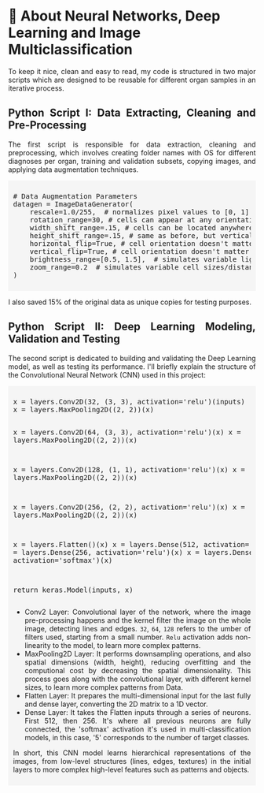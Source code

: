 # 🐍 About Neural Networks, Deep Learning and Image Multiclassification</h1>
<div style="text-align:justify">
To keep it nice, clean and easy to read, my code is structured in two major scripts which are designed to be reusable for different organ samples in an iterative process.

## Python Script I: Data Extracting, Cleaning and Pre-Processing
<p>The first script is responsible for data extraction, cleaning and preprocessing, which involves creating folder names with OS for different diagnoses per organ, training and validation subsets, copying images, and applying data augmentation techniques.</p>
<div style="padding:10px; background-color: #f5f5f5;">
<pre>
# Data Augmentation Parameters
datagen = ImageDataGenerator(
    rescale=1.0/255,  # normalizes pixel values to [0, 1]
    rotation_range=30, # cells can appear at any orientation
    width_shift_range=.15, # cells can be located anywhere
    height_shift_range=.15, # same as before, but vertically
    horizontal_flip=True, # cell orientation doesn't matter
    vertical_flip=True, # cell orientation doesn't matter
    brightness_range=[0.5, 1.5],  # simulates variable lighting/staining
    zoom_range=0.2  # simulates variable cell sizes/distances
)
</pre>
</div>
<p>I also saved 15% of the original data as unique copies for testing purposes.</p>

## Python Script II: Deep Learning Modeling, Validation and Testing
<p>The second script is dedicated to building and validating the Deep Learning model, as well as testing its performance. I'll briefly explain the structure of the Convolutional Neural Network (CNN) used in this project:</p>
<div style="padding:10px; background-color: #f5f5f5;">
<pre>
x = layers.Conv2D(32, (3, 3), activation='relu')(inputs)
x = layers.MaxPooling2D((2, 2))(x)

x = layers.Conv2D(64, (3, 3), activation='relu')(x)
x = layers.MaxPooling2D((2, 2))(x)

x = layers.Conv2D(128, (1, 1), activation='relu')(x)
x = layers.MaxPooling2D((2, 2))(x)

x = layers.Conv2D(256, (2, 2), activation='relu')(x)
x = layers.MaxPooling2D((2, 2))(x)

x = layers.Flatten()(x)
x = layers.Dense(512, activation='relu')(x)
x = layers.Dense(256, activation='relu')(x)
x = layers.Dense(5, activation='softmax')(x)

return keras.Model(inputs, x)
</pre>
* Conv2 Layer: Convolutional layer of the network, where the image pre-processing happens and the kernel filter the image on the whole image, detecting lines and edges. `32`, `64`, `128` refers to the umber of filters used, starting from a small number. `Relu` activation adds non-linearity to the model, to learn more complex patterns.
* MaxPooling2D Layer: It performs downsampling operations, and also spatial dimensions (width, height), reducing overfitting and the computional cost by decreasing the spatial dimensionality. This process goes along with the convolutional layer, with different kernel sizes, to learn more complex patterns from Data.
* Flatten Layer: It prepares the multi-dimensional input for the last fully and dense layer, converting the 2D matrix to a 1D vector.
* Dense Layer: It takes the Flatten inputs through a series of neurons. First 512, then 256. It's where all previous neurons are fully connected, the 'softmax' activation it's used in multi-classification models, in this case, '5' corresponds to the number of target classes.

In short, this CNN model learns hierarchical representations of the images, from low-level structures (lines, edges, textures) in the initial layers to more complex high-level features such as patterns and objects.
</div>
